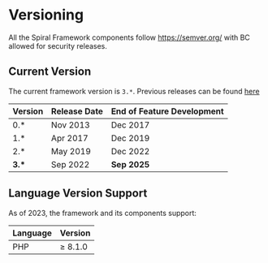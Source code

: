 # Versioning

All the Spiral Framework components follow https://semver.org/ with BC allowed for security releases.

## Current Version

The current framework version is `3.*`. Previous releases can be
found [here](https://github.com/spiral/framework/releases)

| Version    | Release Date | End of Feature Development |
|------------|--------------|----------------------------|
| 0.*        | Nov 2013     | Dec 2017                   |
| 1.*        | Apr 2017     | Dec 2019                   |
| 2.*        | May 2019     | Dec 2022                   |
| <b>3.*</b> | Sep 2022     | **Sep 2025**               |

## Language Version Support

As of 2023, the framework and its components support:

| Language | Version |
|----------|---------|
| PHP      | ≥ 8.1.0 |
